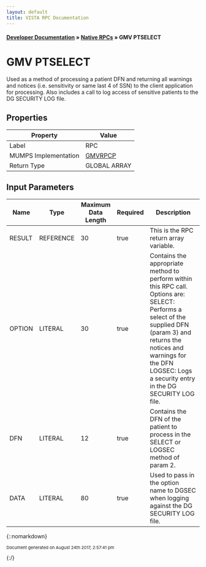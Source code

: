 ```yaml
---
layout: default
title: VISTA RPC Documentation
---
```


#### [Developer Documentation](../index) &#187; [Native RPCs](TableOfContents) &#187; GMV PTSELECT<br/>
# GMV PTSELECT

Used as a method of processing a patient DFN and returning all warnings and notices (i.e. sensitivity or same last 4 of SSN) to the client application for processing.  Also includes a call to log access of sensitive patients to the DG SECURITY LOG file.

## Properties

Property | Value
--- | ---
Label | RPC
MUMPS Implementation | [GMVRPCP](http://code.osehra.org/dox/Routine_GMVRPCP_source.html)
Return Type | GLOBAL ARRAY


## Input Parameters

Name | Type | Maximum Data Length | Required | Description
--- | --- | --- | --- | ---
RESULT | REFERENCE | 30 | true | This is the RPC return array variable.
OPTION | LITERAL | 30 | true | Contains the appropriate method to perform within this RPC call. Options are:  SELECT: Performs a select of the supplied DFN (param 3) and returns the           notices and warnings for the DFN   LOGSEC: Logs a security entry in the DG SECURITY LOG file.
DFN | LITERAL | 12 | true | Contains the DFN of the patient to process in the SELECT or LOGSEC method of param 2.
DATA | LITERAL | 80 | true | Used to pass in the option name to DGSEC when logging against the DG SECURITY LOG file.



{::nomarkdown} <br/><p style="font-size: 11px">Document generated on August 24th 2017, 2:57:41 pm</p>{:/}